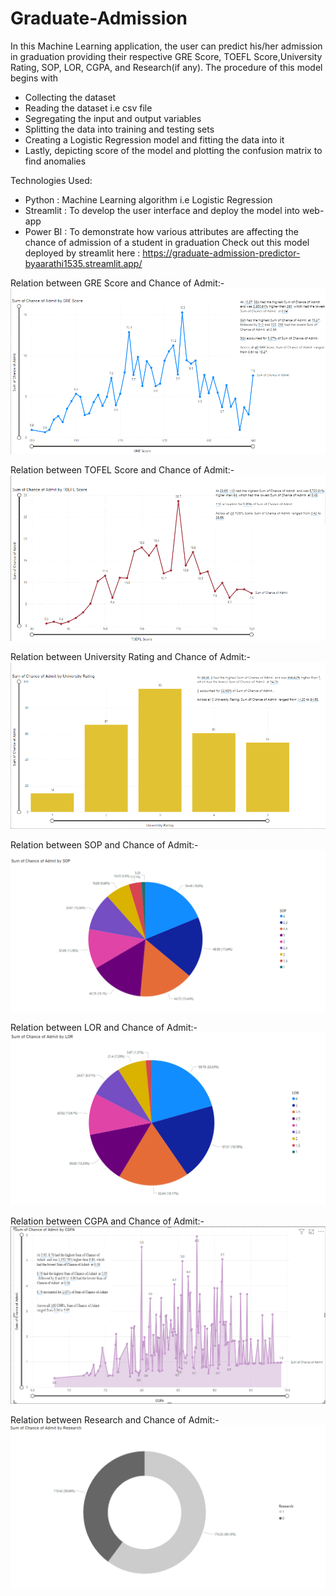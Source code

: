 # Graduate-Admission
In this Machine Learning application, the user can predict his/her admission in graduation providing their respective GRE Score, TOEFL Score,University Rating, SOP, LOR, CGPA, and Research(if any).
The procedure of this model begins with
- Collecting the dataset
- Reading the dataset i.e csv file
- Segregating the input and output variables
- Splitting the data into training and testing sets
- Creating a Logistic Regression model and fitting the data into it
- Lastly, depicting score of the model and plotting the confusion matrix to find anomalies

Technologies Used:
- Python : Machine Learning algorithm i.e Logistic Regression
- Streamlit : To develop the user interface and deploy the model into web-app
- Power BI : To demonstrate how various attributes are affecting the chance of admission of a student in graduation
Check out this model deployed by streamlit here : https://graduate-admission-predictor-byaarathi1535.streamlit.app/

Relation between GRE Score and Chance of Admit:-
![1-Image](ii.png)

Relation between TOFEL Score and Chance of Admit:-
![2-Image](iii.png)

Relation between University Rating and Chance of Admit:-
![3-Image](iv.png)

Relation between SOP and Chance of Admit:-
![4-Image](v.png)

Relation between LOR and Chance of Admit:-
![5-Image](lor.png)

Relation between CGPA and Chance of Admit:-
![6-Image](i.png)

Relation between Research and Chance of Admit:-
![7-Image](vii.png)
